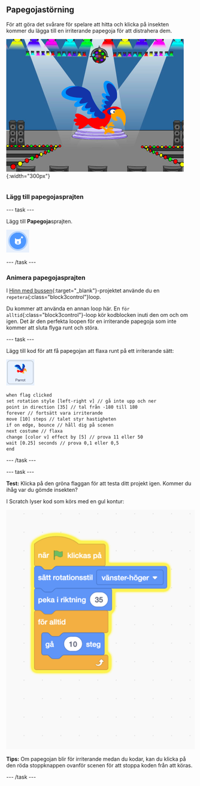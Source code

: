 ## Papegojastörning

<div style="display: flex; flex-wrap: wrap">
<div style="flex-basis: 200px; flex-grow: 1; margin-right: 15px;">
För att göra det svårare för spelare att hitta och klicka på insekten kommer du lägga till en irriterande papegoja för att distrahera dem. 
</div>
<div>

![En färgstark papegoja på scenen.](images/parrot-distraction.png){:width="300px"}

</div>
</div>

### Lägg till papegojasprajten

--- task ---

Lägg till **Papegoja**sprajten.

!["Välj en sprajt"-ikonen.](images/sprite-button.png)

--- /task ---

### Animera papegojasprajten

I [Hinn med bussen](https://projects.raspberrypi.org/sv-SE/projects/catch-the-bus){:target="_blank"}-projektet använde du en `repetera`{:class="block3control"}loop.

Du kommer att använda en annan loop här. En `för alltid`{:class="block3control"}-loop kör kodblocken inuti den om och om igen. Det är den perfekta loopen för en irriterande papegoja som inte kommer att sluta flyga runt och störa.

--- task ---

Lägg till kod för att få papegojan att flaxa runt på ett irriterande sätt:

![Papegojapsrajten.](images/parrot-sprite.png)


```blocks3
when flag clicked
set rotation style [left-right v] // gå inte upp och ner
point in direction [35] // tal från -180 till 180
forever // fortsätt vara irriterande
move [10] steps // talet styr hastigheten
if on edge, bounce // håll dig på scenen
next costume // flaxa
change [color v] effect by [5] // prova 11 eller 50
wait [0.25] seconds // prova 0,1 eller 0,5
end
```

--- /task ---

--- task ---

**Test:** Klicka på den gröna flaggan för att testa ditt projekt igen. Kommer du ihåg var du gömde insekten?

I Scratch lyser kod som körs med en gul kontur:

![](images/running-code.png)

**Tips:** Om papegojan blir för irriterande medan du kodar, kan du klicka på den röda stoppknappen ovanför scenen för att stoppa koden från att köras.

--- /task ---


